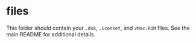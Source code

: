 # files

This folder should contain your `.dsk`, `.iconset`, and `vMac.ROM` files. See the main README for additional details.
